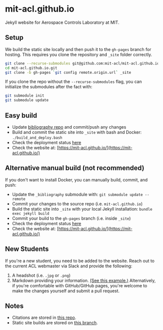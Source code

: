 # mit-acl.github.io

Jekyll website for Aerospace Controls Laboratory at MIT.

## Setup
We build the static site locally and then push it to the `gh-pages` branch for hosting. This requires you clone the repository and `_site` folder correctly.

```bash
git clone --recurse-submodules git@github.com:mit-acl/mit-acl.github.io.git
cd mit-acl.github.io.git
git clone -b gh-pages `git config remote.origin.url` _site
```

If you clone the repo without the `--recurse-submodules` flag, you can initialize the submodules after the fact with:
```bash
git submodule init 
git submodule update
```

## Easy build
- Update [bibliography repo](https://github.com/mit-acl/bibliography) and commit/push any changes
- Build and commit the static site into `_site` with bash and Docker: `./build_and_deploy.bash`
- Check the deployment status [here](https://github.com/mit-acl/mit-acl.github.io/actions)
- Check the website at: [https://mit-acl.github.io/](https://mit-acl.github.io/)

## Alternative manual build (not recommended)
If you don't want to install Docker, you can manually build, commit, and push:
- Update the `_bibliography` submodule with: `git submodule update --remote`
- Commit your changes to the source repo (i.e. `mit-acl.github.io`)
- Build the static site into `_site` with your local Jekyll installation: `bundle exec jekyll build`
- Commit your build to the `gh-pages` branch (i.e. inside `_site`)
- Check the deployment status [here](https://github.com/mit-acl/mit-acl.github.io/actions)
- Check the website at: [https://mit-acl.github.io/](https://mit-acl.github.io/)

## New Students
If you're a new student, you need to be added to the website.
Reach out to the current ACL webmaster via Slack and provide the following:
1. A headshot (i.e. `.jpg` or `.png`)
2. Markdown providing your information. [(See this example.)](https://raw.githubusercontent.com/mit-acl/mit-acl.github.io/master/_members/kavehf.md)
Alternatively, if you're comfortable with GitHub/GitHub pages, you're welcome to make the changes yourself and submit a pull request.

## Notes
* Citations are stored in [this repo](https://github.com/mit-acl/bibliography).
* Static site builds are stored on [this branch](https://github.com/mit-acl/mit-acl.github.io/tree/gh-pages).
